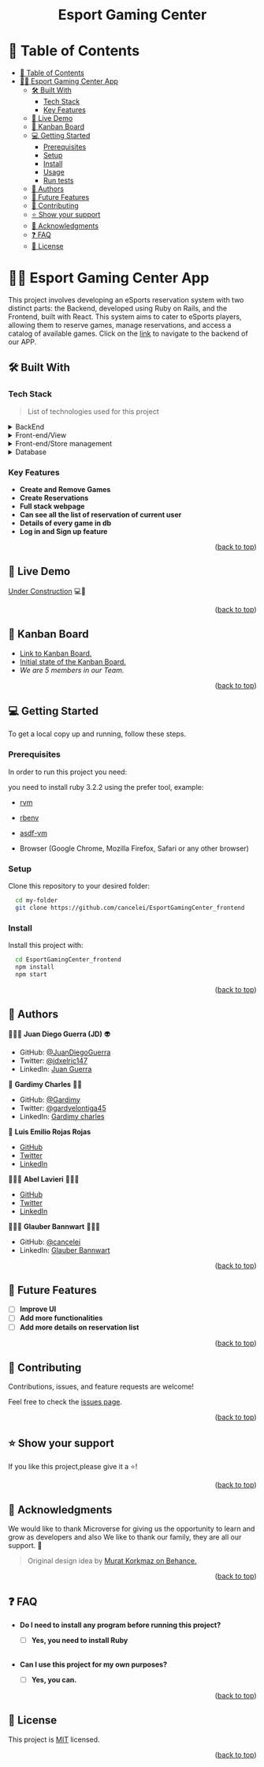 <a name="readme-top"></a>

<div align="center">
  <br/>
  <h1><b>Esport Gaming Center</b></h1><a name="about-project"></a>
</div>

# 📗 Table of Contents

- [📗 Table of Contents](#-table-of-contents)
- [📖🚗 Esport Gaming Center App ](#-luxury-speedsters-app-)
  - [🛠 Built With ](#-built-with-)
    - [Tech Stack ](#tech-stack-)
    - [Key Features ](#key-features-)
  - [🚀 Live Demo ](#-live-demo-)
  - [🎫 Kanban Board ](#-kanban-board-)
  - [💻 Getting Started ](#-getting-started-)
    - [Prerequisites](#prerequisites)
    - [Setup](#setup)
    - [Install](#install)
    - [Usage](#usage)
    - [Run tests](#run-tests)
  - [👥 Authors ](#-authors-)
  - [🔭 Future Features ](#-future-features-)
  - [🤝 Contributing ](#-contributing-)
  - [⭐️ Show your support ](#️-show-your-support-)
  - [🙏 Acknowledgments ](#-acknowledgments-)
  - [❓ FAQ ](#-faq-)
  - [📝 License ](#-license-)

# 📖🚗 Esport Gaming Center App <a name="about-project"></a>
This project involves developing an eSports reservation system with two distinct parts: the Backend, developed using Ruby on Rails, and the Frontend, built with React. This system aims to cater to eSports players, allowing them to reserve games, manage reservations, and access a catalog of available games.
Click on the [link](https://github.com/alvp01/esports-gaming-center-backend) to navigate to the backend of our APP.
## 🛠 Built With <a name="built-with"></a>

### Tech Stack <a name="tech-stack"></a>

> List of technologies used for this project

<details>
  <summary>BackEnd</summary>
  <ul>
    <li><a href="https://rubyonrails.org">Ruby on Rails</a></li>
    <li><a href="https://stimulus.hotwired.dev/">Stimulus</a></li>
    <li><a href="https://rspec.info/">Rspec</a></li>
  </ul>
</details>

<details>
  <summary>Front-end/View</summary>
  <ul>
    <li><a href="https://react.dev/">React</a></li>
    <li><a href="https://axios-http.com/es/docs/intro">Axios</a></li>
    <li><a href="https://tailwindcss.com/docs/guides/ruby-on-rails">Tailwind CSS</a></li>
  </ul>
</details>

<details>
  <summary>Front-end/Store management</summary>
  <ul>
    <li><a href="https://react-redux.js.org/">React-redux</a></li>
  </ul>
</details>

<details>
  <summary>Database</summary>
  <ul>
    <li><a href="https://www.postgresql.org/">PostgreSQL</a></li>
  </ul>
</details>

### Key Features <a name="key-features"></a>

- **Create and Remove Games**
- **Create Reservations**
- **Full stack webpage**
- **Can see all the list of reservation of current user**
- **Details of every game in db**
- **Log in and Sign up feature**


<p align="right">(<a href="#readme-top">back to top</a>)</p>


## 🚀 Live Demo <a name="live-demo"></a>

[Under Construction](TBA) 💻📲

<p align="right">(<a href="#readme-top">back to top</a>)</p>

## 🎫 Kanban Board <a name="kanban-board"></a>

- [Link to Kanban Board.](https://github.com/users/cancelei/projects/7)
- [Initial state of the Kanban Board.](https://github.com/cancelei/EsportGamingCenter_backend/assets/45726631/17119158-dc80-416e-a44a-8fc5b4b205c3)
- *We are 5 members in our Team.*

<p align="right">(<a href="#readme-top">back to top</a>)</p>


## 💻 Getting Started <a name="getting-started"></a>

To get a local copy up and running, follow these steps.

### Prerequisites

In order to run this project you need:

you need to install ruby 3.2.2 using the prefer tool, example: 
- [rvm](https://rvm.io/)
- [rbenv](https://github.com/rbenv/rbenv)
- [asdf-vm](https://asdf-vm.com/)

- Browser (Google Chrome, Mozilla Firefox, Safari or any other browser)

### Setup

Clone this repository to your desired folder:


```sh
  cd my-folder
  git clone https://github.com/cancelei/EsportGamingCenter_frontend
```

### Install

Install this project with:


```sh
  cd EsportGamingCenter_frontend
  npm install
  npm start
```

<p align="right">(<a href="#readme-top">back to top</a>)</p>


## 👥 Authors <a name="authors"></a>

👨🏼‍🚀 **Juan Diego Guerra (JD)** 👽
- GitHub: [@JuanDiegoGuerra](https://github.com/JuanDiegoGuerra)
- Twitter: [@jdxelric147](https://twitter.com/jdxelric147)
- LinkedIn: [Juan Guerra](https://www.linkedin.com/in/juan-guerra-65076b1ba/)
  
👤 **Gardimy Charles** 🐱‍👤
- GitHub: [@Gardimy](https://github.com/Gardimy)
- Twitter: [@gardyelontiga45](https://twitter.com/gardyelontiga45)
- LinkedIn: [Gardimy charles](https://www.linkedin.com/in/gardimycharles/)

👤 **Luis Emilio Rojas Rojas**

- [GitHub](https://github.com/lerfast)
- [Twitter](https://twitter.com/lerfast)
- [LinkedIn](https://www.linkedin.com/in/luis-emilio-rojas-rojas-6ba90a8a/)

👨🏼‍🚀 **Abel Lavieri** 🧙🏼‍♂️

- [GitHub](https://github.com/alvp01)
- [Twitter](https://twitter.com/alvp01)
- [LinkedIn](https://www.linkedin.com/in/abel-lavieri)

👨🏼‍🚀 **Glauber Bannwart** 🦸🏼‍♂️

- GitHub: [@cancelei](https://github.com/cancelei)
- LinkedIn: [Glauber Bannwart](https://www.linkedin.com/in/gbannwart/)
  
<p align="right">(<a href="#readme-top">back to top</a>)</p>

## 🔭 Future Features <a name="future-features"></a>

- [ ] **Improve UI**
- [ ] **Add more functionalities**
- [ ] **Add more details on reservation list**

<p align="right">(<a href="#readme-top">back to top</a>)</p>


## 🤝 Contributing <a name="contributing"></a>

Contributions, issues, and feature requests are welcome!

Feel free to check the [issues page](https://github.com/cancelei/EsportGamingCenter_backend/issues).

<p align="right">(<a href="#readme-top">back to top</a>)</p>


## ⭐️ Show your support <a name="support"></a>

If you like this project,please give it a ⭐️!


<p align="right">(<a href="#readme-top">back to top</a>)</p>


## 🙏 Acknowledgments <a name="acknowledgements"></a>

We would like to thank Microverse for giving us the opportunity to learn and grow as developers and also We like to thank our family, they are all our support. 🌟

> Original design idea by [Murat Korkmaz on Behance.](https://www.behance.net/gallery/26425031/Vespa-Responsive-Redesign)

<p align="right">(<a href="#readme-top">back to top</a>)</p>


## ❓ FAQ <a name="faq"></a>

- **Do I need to install any program before running this project?**

  - [ ] **Yes, you need to install Ruby** 
  
  <br>

- **Can I use this project for my own purposes?**

  - [ ] **Yes, you can.**

<p align="right">(<a href="#readme-top">back to top</a>)</p>


## 📝 License <a name="license"></a>

This project is [MIT](./LICENSE) licensed.

<p align="right">(<a href="#readme-top">back to top</a>)</p>
